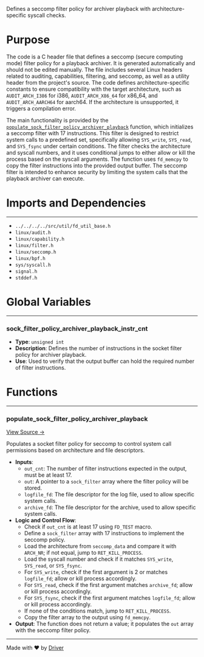 <!--------------------------------------------------------------------------------->
<!-- IMPORTANT: This file is auto-generated by Driver (https://driver.ai). -------->
<!-- Manual edits may be overwritten on future commits. --------------------------->
<!--------------------------------------------------------------------------------->

Defines a seccomp filter policy for archiver playback with architecture-specific syscall checks.

# Purpose
The code is a C header file that defines a seccomp (secure computing mode) filter policy for a playback archiver. It is generated automatically and should not be edited manually. The file includes several Linux headers related to auditing, capabilities, filtering, and seccomp, as well as a utility header from the project's source. The code defines architecture-specific constants to ensure compatibility with the target architecture, such as `AUDIT_ARCH_I386` for i386, `AUDIT_ARCH_X86_64` for x86_64, and `AUDIT_ARCH_AARCH64` for aarch64. If the architecture is unsupported, it triggers a compilation error.

The main functionality is provided by the [`populate_sock_filter_policy_archiver_playback`](<#populate_sock_filter_policy_archiver_playback>) function, which initializes a seccomp filter with 17 instructions. This filter is designed to restrict system calls to a predefined set, specifically allowing `SYS_write`, `SYS_read`, and `SYS_fsync` under certain conditions. The filter checks the architecture and syscall numbers, and it uses conditional jumps to either allow or kill the process based on the syscall arguments. The function uses `fd_memcpy` to copy the filter instructions into the provided output buffer. The seccomp filter is intended to enhance security by limiting the system calls that the playback archiver can execute.
# Imports and Dependencies

---
- `../../../../src/util/fd_util_base.h`
- `linux/audit.h`
- `linux/capability.h`
- `linux/filter.h`
- `linux/seccomp.h`
- `linux/bpf.h`
- `sys/syscall.h`
- `signal.h`
- `stddef.h`


# Global Variables

---
### sock\_filter\_policy\_archiver\_playback\_instr\_cnt
- **Type**: ``unsigned int``
- **Description**: Defines the number of instructions in the socket filter policy for archiver playback.
- **Use**: Used to verify that the output buffer can hold the required number of filter instructions.


# Functions

---
### populate\_sock\_filter\_policy\_archiver\_playback<!-- {{#callable:populate_sock_filter_policy_archiver_playback}} -->
[View Source →](<../../../../../../src/disco/archiver/generated/archiver_playback_seccomp.h#L26>)

Populates a socket filter policy for seccomp to control system call permissions based on architecture and file descriptors.
- **Inputs**:
    - `out_cnt`: The number of filter instructions expected in the output, must be at least 17.
    - `out`: A pointer to a `sock_filter` array where the filter policy will be stored.
    - `logfile_fd`: The file descriptor for the log file, used to allow specific system calls.
    - `archive_fd`: The file descriptor for the archive, used to allow specific system calls.
- **Logic and Control Flow**:
    - Check if `out_cnt` is at least 17 using `FD_TEST` macro.
    - Define a `sock_filter` array with 17 instructions to implement the seccomp policy.
    - Load the architecture from `seccomp_data` and compare it with `ARCH_NR`; if not equal, jump to `RET_KILL_PROCESS`.
    - Load the syscall number and check if it matches `SYS_write`, `SYS_read`, or `SYS_fsync`.
    - For `SYS_write`, check if the first argument is 2 or matches `logfile_fd`; allow or kill process accordingly.
    - For `SYS_read`, check if the first argument matches `archive_fd`; allow or kill process accordingly.
    - For `SYS_fsync`, check if the first argument matches `logfile_fd`; allow or kill process accordingly.
    - If none of the conditions match, jump to `RET_KILL_PROCESS`.
    - Copy the filter array to the output using `fd_memcpy`.
- **Output**: The function does not return a value; it populates the `out` array with the seccomp filter policy.



---
Made with ❤️ by [Driver](https://www.driver.ai/)